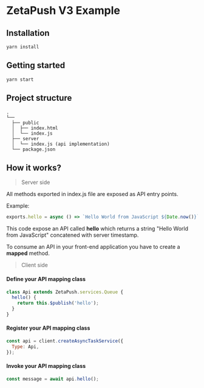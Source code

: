 # ZetaPush V3 Example

## Installation

```console
yarn install
```

## Getting started

```console
yarn start
```

## Project structure

```console
.
└──
  ├── public
  │  ├── index.html
  │  └── index.js
  ├── server
  │  └── index.js (api implementation)
  └── package.json
```

## How it works?

> Server side

All methods exported in index.js file are exposed as API entry points.

Example:

```js
exports.hello = async () => `Hello World from JavaScript ${Date.now()}`;
```

This code expose an API called **hello** which returns a string "Hello World from JavaScript" concatened with server timestamp.

To consume an API in your front-end application you have to create a **mapped** method.

> Client side

#### Define your API mapping class

```js
class Api extends ZetaPush.services.Queue {
  hello() {
    return this.$publish('hello');
  }
}
```

#### Register your API mapping class

```js
const api = client.createAsyncTaskService({
  Type: Api,
});
```

#### Invoke your API mapping class

```js
const message = await api.hello();
```
